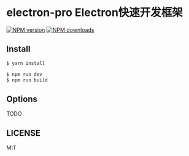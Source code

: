 # electron-pro Electron快速开发框架

[![NPM version](https://img.shields.io/npm/v/electron-pro.svg?style=flat)](https://npmjs.org/package/electron-pro)
[![NPM downloads](http://img.shields.io/npm/dm/electron-pro.svg?style=flat)](https://npmjs.org/package/electron-pro)

## Install

```bash
$ yarn install
```

```bash
$ npm run dev
$ npm run build
```

## Options

TODO

## LICENSE

MIT
